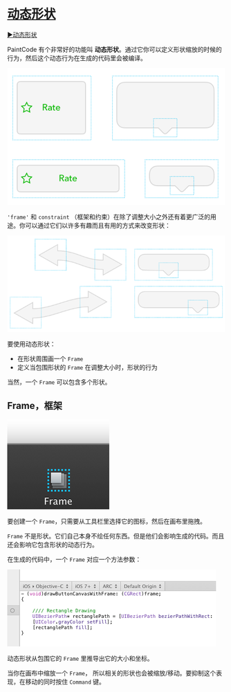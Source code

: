 # [动态形状](_cover.md)

[▶️动态形状](https://youtu.be/-R5De4v75iA)

PaintCode 有个非常好的功能叫 **动态形状**。通过它你可以定义形状缩放的时候的行为，然后这个动态行为在生成的代码里会被编译。

![动态形状](./images/dynamicshapes.png)

`'frame'` 和 `constraint` （框架和约束）在除了调整大小之外还有着更广泛的用途。你可以通过它们以许多有趣而且有用的方式来改变形状：

![动态 Bezier 例子](./images/dynamicbezierexample2.png)

要使用动态形状：

- 在形状周围画一个 `Frame`
- 定义当包围形状的 `Frame` 在调整大小时，形状的行为
  
当然，一个 `Frame` 可以包含多个形状。

## Frame，框架

![Frame 图标](./images/frameicon.png)

要创建一个 `Frame`，只需要从工具栏里选择它的图标，然后在画布里拖拽。

`Frame` 不是形状。它们自己本身不绘任何东西。但是他们会影响生成的代码。而且还会影响它包含形状的动态行为。

在生成的代码中，一个 `Frame` 对应一个方法参数：

![Frame 参数](./images/framerect.png)

动态形状从包围它的 `Frame` 里推导出它的大小和坐标。

当你在画布中缩放一个 `Frame`， 所以相关的形状也会被缩放/移动。要抑制这个表现，在移动的同时按住 `Command` 键。
